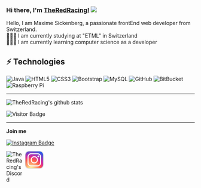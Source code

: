 ### Hi there, I'm [TheRedRacing!](https://sickenberg.com) <img src="https://raw.githubusercontent.com/aemmadi/aemmadi/master/wave.gif" width="30px">

Hello, I am Maxime Sickenberg, a passionate frontEnd web developer from Switzerland.<br>
👨🏽‍🎓  I am currently studying at "ETML" in Switzerland<br>
👨🏽‍💻 I am currently learning computer science as a developer<br>

## ⚡ Technologies  

![Java](https://img.shields.io/badge/-java-E34A86?style=flat-square&logo=java)
![HTML5](https://img.shields.io/badge/-HTML5-E34F26?style=flat-square&logo=html5&logoColor=white)
![CSS3](https://img.shields.io/badge/-CSS3-1572B6?style=flat-square&logo=css3)
![Bootstrap](https://img.shields.io/badge/-Bootstrap-563D7C?style=flat-square&logo=bootstrap)
![MySQL](https://img.shields.io/badge/-MySQL-black?style=flat-square&logo=mysql)
![GitHub](https://img.shields.io/badge/-GitHub-181717?style=flat-square&logo=github)
![BitBucket](https://img.shields.io/badge/-BitBucket-darkblue?style=flat-square&logo=bitbucket)
![Raspberry Pi](https://img.shields.io/badge/-Raspberry%20Pi-C51A4A?style=flat-square&logo=Raspberry-Pi)

<hr>

![TheRedRacing's github stats](https://github-readme-stats.vercel.app/api?username=TheRedRacing&show_icons=true)

![Visitor Badge](https://visitor-badge.laobi.icu/badge?page_id=TheRedRacing)
<hr>

**Join me**

[![Instagram Badge](https://img.shields.io/badge/-kanna6501-purple?style=flat-square&logo=instagram&logoColor=white&link=https://instagram.com/kanna6501/)](https://instagram.com/makcnma.s)

<a target="_blank" href="https://discord.gg/P6QBHjY">
  <img align="left" alt="TheRedRacing's Discord" width="50px" src="https://raw.githubusercontent.com/anuraghazra/anuraghazra/master/assets/discord-round.svg" />
</a> 

<a target="_blank" href="https://www.instagram.com/makcnma.s/">
  <img align="left" alt="TheRedRacing's instagram" width="50px" src="https://github.com/LeonardoSchmittK/instagramLogoClone/blob/master/screenshot.png" />
</a>
<!--**TheRedRacing/TheRedRacing** is a ✨ _special_ ✨ repository because its `README.md` (this file) appears on your GitHub profile.-->
